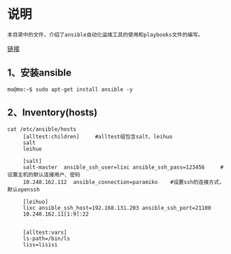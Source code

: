 说明
===
	本目录中的文件，介绍了ansible自动化运维工具的使用和playbooks文件的编写。
	
[链接](http://lixcto.blog.51cto.com/4834175/1431659 "参考文档URL")
	
1、安装ansible
---
	mo@mo:~$ sudo apt-get install ansible -y

2、Inventory(hosts)
---	
	cat /etc/ansible/hosts 
	     [alltest:children]		#alltest组包含salt、leihuo
	     salt
	     leihuo
	     
	     [salt]
	     salt-master  ansible_ssh_user=lixc ansible_ssh_pass=123456 	#设置主机的默认连接用户、密码
	     10.240.162.112  ansible_connection=paramiko 	#设置ssh的连接方式，默认openssh
	     
	     [leihuo]
	     lixc ansible_ssh_host=192.168.131.203 ansible_ssh_port=21100 
	     10.240.162.11[1:9]:22
	     
	     
	     [alltest:vars]
	     ls-path=/bin/ls
	     liss=lisisi   
